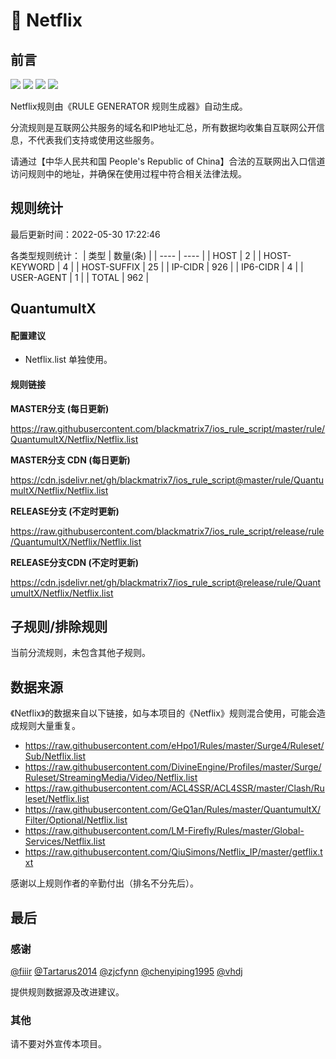 # 🧸 Netflix

## 前言

![](https://shields.io/badge/-移除重复规则-ff69b4) ![](https://shields.io/badge/-DOMAIN--SUFFIX间合并-critical) ![](https://shields.io/badge/-IP--CIDR(6)合并-blueviolet) ![](https://shields.io/badge/-QuantumultX定制化规则-7cd1e3) 

Netflix规则由《RULE GENERATOR 规则生成器》自动生成。

分流规则是互联网公共服务的域名和IP地址汇总，所有数据均收集自互联网公开信息，不代表我们支持或使用这些服务。

请通过【中华人民共和国 People's Republic of China】合法的互联网出入口信道访问规则中的地址，并确保在使用过程中符合相关法律法规。

## 规则统计

最后更新时间：2022-05-30 17:22:46

各类型规则统计：
| 类型 | 数量(条)  | 
| ---- | ----  |
| HOST | 2  | 
| HOST-KEYWORD | 4  | 
| HOST-SUFFIX | 25  | 
| IP-CIDR | 926  | 
| IP6-CIDR | 4  | 
| USER-AGENT | 1  | 
| TOTAL | 962  | 


## QuantumultX 

#### 配置建议
- Netflix.list 单独使用。

#### 规则链接
**MASTER分支 (每日更新)**

https://raw.githubusercontent.com/blackmatrix7/ios_rule_script/master/rule/QuantumultX/Netflix/Netflix.list

**MASTER分支 CDN (每日更新)**

https://cdn.jsdelivr.net/gh/blackmatrix7/ios_rule_script@master/rule/QuantumultX/Netflix/Netflix.list

**RELEASE分支 (不定时更新)**

https://raw.githubusercontent.com/blackmatrix7/ios_rule_script/release/rule/QuantumultX/Netflix/Netflix.list

**RELEASE分支CDN (不定时更新)**

https://cdn.jsdelivr.net/gh/blackmatrix7/ios_rule_script@release/rule/QuantumultX/Netflix/Netflix.list

## 子规则/排除规则


当前分流规则，未包含其他子规则。

## 数据来源

《Netflix》的数据来自以下链接，如与本项目的《Netflix》规则混合使用，可能会造成规则大量重复。

- https://raw.githubusercontent.com/eHpo1/Rules/master/Surge4/Ruleset/Sub/Netflix.list
- https://raw.githubusercontent.com/DivineEngine/Profiles/master/Surge/Ruleset/StreamingMedia/Video/Netflix.list
- https://raw.githubusercontent.com/ACL4SSR/ACL4SSR/master/Clash/Ruleset/Netflix.list
- https://raw.githubusercontent.com/GeQ1an/Rules/master/QuantumultX/Filter/Optional/Netflix.list
- https://raw.githubusercontent.com/LM-Firefly/Rules/master/Global-Services/Netflix.list
- https://raw.githubusercontent.com/QiuSimons/Netflix_IP/master/getflix.txt


感谢以上规则作者的辛勤付出（排名不分先后）。

## 最后

### 感谢

[@fiiir](https://github.com/fiiir) [@Tartarus2014](https://github.com/Tartarus2014) [@zjcfynn](https://github.com/zjcfynn) [@chenyiping1995](https://github.com/chenyiping1995) [@vhdj](https://github.com/vhdj)

提供规则数据源及改进建议。

### 其他

请不要对外宣传本项目。